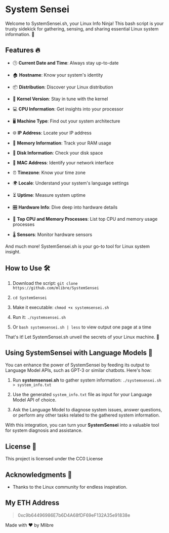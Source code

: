 # System Sensei

Welcome to SystemSensei.sh, your Linux Info Ninja! This bash script is your trusty sidekick for gathering, sensing, and sharing essential Linux system information. 🚀

## Features 🔥

- 🕒 **Current Date and Time**: Always stay up-to-date

- 🏠 **Hostname**: Know your system's identity

- 📦 **Distribution**: Discover your Linux distribution

- 🐧 **Kernel Version**: Stay in tune with the kernel

- 💻 **CPU Information**: Get insights into your processor

- 🖥️ **Machine Type**: Find out your system architecture

- 🌐 **IP Address**: Locate your IP address

- 🧠 **Memory Information**: Track your RAM usage

- 💾 **Disk Information**: Check your disk space

- 📶 **MAC Address**: Identify your network interface

- ⏰ **Timezone**: Know your time zone

- 🌍 **Locale**: Understand your system's language settings

- ⏳ **Uptime**: Measure system uptime

- 🎛️ **Hardware Info**: Dive deep into hardware details

- 📃 **Top CPU and Memory Processes**: List top CPU and memory usage processes

- 🌡️ **Sensors**: Monitor hardware sensors

And much more! SystemSensei.sh is your go-to tool for Linux system insight.

## How to Use 🛠️

1. Download the script: `git clone https://github.com/mlibre/SystemSensei`

2. `cd SystemSensei`

3. Make it executable: `chmod +x systemsensei.sh`

4. Run it: `./systemsensei.sh`

5. Or `bash systemsensei.sh | less` to view output one page at a time

That's it! Let SystemSensei.sh unveil the secrets of your Linux machine. 🥋

## Using SystemSensei with Language Models 🤖

You can enhance the power of SystemSensei by feeding its output to Language Model APIs, such as GPT-3 or similar chatbots. Here's how:

1. Run **systemsensei.sh** to gather system information: `./systemsensei.sh > system_info.txt`

2. Use the generated `system_info.txt` file as input for your Language Model API of choice.

3. Ask the Language Model to diagnose system issues, answer questions, or perform any other tasks related to the gathered system information.

With this integration, you can turn your **SystemSensei** into a valuable tool for system diagnosis and assistance.

## License 📜

This project is licensed under the CC0 License

## Acknowledgments 🙏

- Thanks to the Linux community for endless inspiration.

## My ETH Address

> 0xc9b64496986E7b6D4A68fDF69eF132A35e91838e

Made with ❤️ by Mlibre

